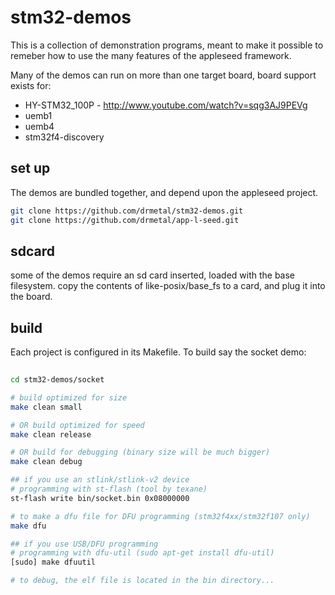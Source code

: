 stm32-demos
===========

This is a collection of demonstration programs, meant to make it possible to remeber how to use the many features of the appleseed framework.

Many of the demos can run on more than one target board, board support exists for:

 - HY-STM32_100P - http://www.youtube.com/watch?v=sqg3AJ9PEVg
 - uemb1
 - uemb4
 - stm32f4-discovery

set up
------

The demos are bundled together, and depend upon the appleseed project.

```bash
git clone https://github.com/drmetal/stm32-demos.git
git clone https://github.com/drmetal/app-l-seed.git
```

sdcard
------

some of the demos require an sd card inserted, loaded with the base filesystem.
copy the contents of like-posix/base_fs to a card, and plug it into the board.

build
-----
  
Each project is configured in its Makefile. To build say the socket demo:

``` bash 
	
cd stm32-demos/socket

# build optimized for size
make clean small

# OR build optimized for speed
make clean release

# OR build for debugging (binary size will be much bigger)
make clean debug

## if you use an stlink/stlink-v2 device
# programming with st-flash (tool by texane)
st-flash write bin/socket.bin 0x08000000

# to make a dfu file for DFU programming (stm32f4xx/stm32f107 only)
make dfu

## if you use USB/DFU programming
# programming with dfu-util (sudo apt-get install dfu-util)
[sudo] make dfuutil

# to debug, the elf file is located in the bin directory...

```



